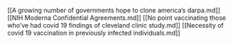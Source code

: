 [[A growing number of governments hope to clone america’s darpa.md]]
[[NIH Moderna Confidential Agreements.md]]
[[No point vaccinating those who’ve had covid 19 findings of cleveland clinic study.md]]
[[Necessity of covid 19 vaccination in previously infected individuals.md]]
